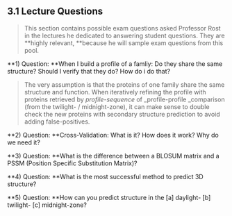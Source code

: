 ## 3.1 Lecture Questions

> This section contains possible exam questions asked Professor Rost in the lectures he dedicated to answering student questions. They are **highly relevant, **because he will sample exam questions from this pool.

**1\) Question: **When I build a profile of a famliy: Do they share the same structure? Should I verify that they do? How do i do that?

> The very assumption is that the proteins of one family share the same structure and function. When iteratively refining the profile with proteins retrieved by _profile-sequence_ of \_profile-profile \_comparison \(from the twilight- / midnight-zone\), it can make sense to double check the new proteins with secondary structure prediction to avoid adding false-positives.

**2\) Question: **Cross-Validation: What is it? How does it work? Why do we need it?

**3\) Question: **What is the difference between a BLOSUM matrix and a PSSM \(Position Specific Substitution Matrix\)?

**4\) Question: **What is the most successful method to predict 3D structure?

**5\) Question: **How can you predict structure in the \[a\] daylight- \[b\] twilight- \[c\] midnight-zone?

